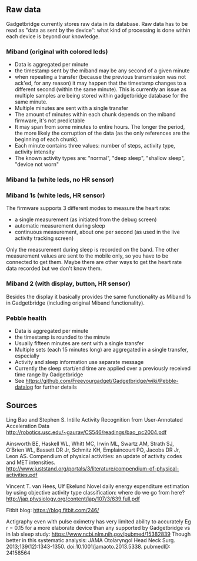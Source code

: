 ## Raw data

Gadgetbridge currently stores raw data in its database. Raw data has to be read as "data as sent by the device": what kind of processing is done within each device is beyond our knowledge.

### Miband (original with colored leds)

* Data is aggregated per minute 
 * the timestamp sent by the miband may be any second of a given minute
 * when repeating a transfer (because the previous transmission was not ack'ed, for any reason) it may happen that the timestamp changes to a different second (within the same minute). This is currently an issue as multiple samples are being stored within gadgetbridge database for the same minute.
* Multiple minutes are sent with a single transfer
 * The amount of minutes within each chunk depends on the miband firmware, it's not predictable
 * It may span from some minutes to entire hours. The longer the period, the more likely the corruption of the data (as the only references are the beginning of each chunk).
* Each minute contains three values: number of steps, activity type, activity intensity
 * The known activity types are: "normal", "deep sleep", "shallow sleep", "device not worn"

### Miband 1a (white leds, no HR sensor)

### Miband 1s (white leds, HR sensor)

The firmware supports 3 different modes to measure the heart rate:
* a single measurement (as initiated from the debug screen)
* automatic measurement during sleep
* continuous measurement, about one per second (as used in the live activity tracking screen)

Only the measurement during sleep is recorded on the band. The other measurement values are sent to the mobile only, so you have to be connected to get them. Maybe there are other ways to get the heart rate data recorded but we don't know them.

### Miband 2 (with display, button, HR sensor)

Besides the display it basically provides the same functionality as Miband 1s in Gadgetbridge (including original Miband functionality).

### Pebble health

* Data is aggregated per minute
 * the timestamp is rounded to the minute
* Usually fifteen minutes are sent with a single transfer
 * Multiple sets (each 15 minutes long) are aggregated in a single transfer, especially
* Activity and sleep information use separate message
 * Currently the sleep start/end time are applied over a previously received time range by Gadgetbridge
 * See https://github.com/Freeyourgadget/Gadgetbridge/wiki/Pebble-datalog for further details

## Sources
Ling Bao and Stephen S. Intille
Activity Recognition from User-Annotated
Acceleration Data
http://robotics.usc.edu/~gaurav/CS546/readings/bao_pc2004.pdf

Ainsworth BE, Haskell WL, Whitt MC, Irwin ML, Swartz AM, Strath
SJ, O’Brien WL, Bassett DR Jr, Schmitz KH, Emplaincourt PO,
Jacobs DR Jr, Leon AS.
Compendium of physical activities: an update of
activity codes and MET intensities.
http://www.juststand.org/portals/3/literature/compendium-of-physical-activities.pdf

Vincent T. van Hees, Ulf Ekelund 
Novel daily energy expenditure estimation by using objective activity type classification: where do we go from here?
http://jap.physiology.org/content/jap/107/3/639.full.pdf 


Fitbit blog: https://blog.fitbit.com/246/

Actigraphy even with pulse oximetry has very limited ability to accurately  Eg r = 0.15 for a more elaborate device than any supported by Gadgetbridge vs in lab sleep study:
https://www.ncbi.nlm.nih.gov/pubmed/15382839
Though better in this systematic analysis: 
JAMA Otolaryngol Head Neck Surg. 2013;139(12):1343-1350. doi:10.1001/jamaoto.2013.5338. pubmedID: 24158564 
